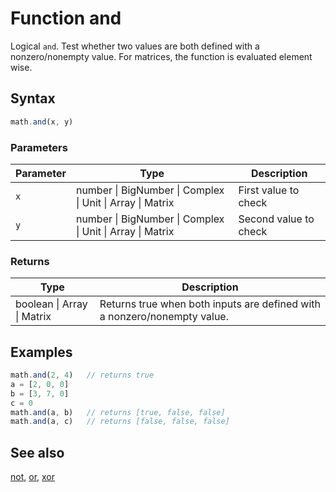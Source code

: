 <!-- Note: This file is automatically generated from source code comments. Changes made in this file will be overridden. -->
# Function and
Logical `and`. Test whether two values are both defined with a nonzero/nonempty value.
For matrices, the function is evaluated element wise.
## Syntax
```js
math.and(x, y)
```
### Parameters
Parameter | Type | Description
--------- | ---- | -----------
`x` | number &#124; BigNumber &#124; Complex &#124; Unit &#124; Array &#124; Matrix | First value to check
`y` | number &#124; BigNumber &#124; Complex &#124; Unit &#124; Array &#124; Matrix | Second value to check
### Returns
Type | Description
---- | -----------
boolean &#124; Array &#124; Matrix |  Returns true when both inputs are defined with a nonzero/nonempty value.
## Examples
```js
math.and(2, 4)   // returns true
a = [2, 0, 0]
b = [3, 7, 0]
c = 0
math.and(a, b)   // returns [true, false, false]
math.and(a, c)   // returns [false, false, false]
```
## See also
[not](not.md),
[or](or.md),
[xor](xor.md)
